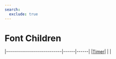 ```yaml
---
search:
  exclude: true
---
```


<h1 class="heading"><span class="name">Font Children</span></h1>

|----------------------------|------|------|
|[Timer](../objects/timer.md)|&nbsp;|&nbsp;|
